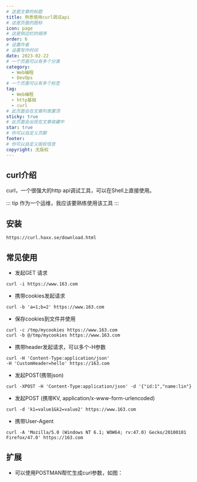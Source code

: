 ```yaml
---
# 这是文章的标题
title: 熟悉使用curl调试api
# 这是页面的图标
icon: page
# 这是侧边栏的顺序
order: 6
# 设置作者
# 设置写作时间
date: 2023-02-22
# 一个页面可以有多个分类
category:
  - Web编程
  - DevOps
# 一个页面可以有多个标签
tag:
  - Web编程
  - http基础
  - curl
# 此页面会在文章列表置顶
sticky: true
# 此页面会出现在文章收藏中
star: true
# 你可以自定义页脚
footer: 
# 你可以自定义版权信息
copyright: 无版权
---
```





## curl介绍

curl，一个很强大的http api调试工具，可以在Shell上直接使用。

::: tip 
作为一个运维，我应该要熟练使用该工具
:::



## 安装

```shell
https://curl.haxx.se/download.html
```

## 常见使用

- 发起GET 请求
```shell
curl -i https://www.163.com
```
- 携带cookies发起请求
```shell
curl -b 'a=1;b=2' https://www.163.com
```

- 保存cookies到文件并使用

```shell
curl -c /tmp/mycookies https://www.163.com
curl -b @/tmp/mycookies https://www.163.com
```

- 携带header发起请求，可以多个-H参数
```shell
curl -H 'Content-Type:application/json' 
-H 'CustomHeader=hello' https://163.com
```

- 发起POST(携带json)
```shell
curl -XPOST -H 'Content-Type:application/json' -d '{"id:1","name:lin"}
```

- 发起POST (携带KV, application/x-www-form-urlencoded)
```shell
curl -d 'k1=value1&k2=value2' https://www.163.com
```

- 携带User-Agent
```shell
curl -A 'Mozilla/5.0 (Windows NT 6.1; WOW64; rv:47.0) Gecko/20100101 Firefox/47.0' https://163.com
```



## 扩展

- 可以使用POSTMAN帮忙生成curl参数，如图：
